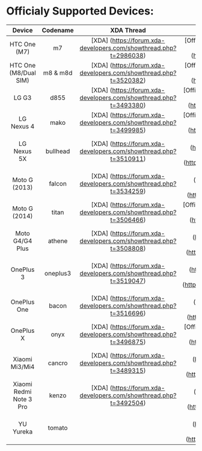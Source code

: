 Officialy Supported Devices:
==========
| Device                           | Codename     | XDA Thread                                                         | Download                                                                                                                                                                         | Maintainer                                              |
| :------------------------------: | :----------: | :----------------------------------------------------------------: | :------------------------------------------------------------------------------------------------------------------------------------------------------------------------------: | :-----------------------------------------------------: | 
| HTC One (M7)                     | m7           | [XDA] (https://forum.xda-developers.com/showthread.php?t=2986038)  | [Official] (https://mirrors.c0urier.net/android/teamhorizon/N/Official/m7/) / [experimental] (https://mirrors.c0urier.net/android/teamhorizon/N/experimental/m7/)                | [ljjehl] (https://github.com/ljjehl)
| HTC One (M8/Dual SIM)            | m8 & m8d     | [XDA] (https://forum.xda-developers.com/showthread.php?t=3520382)  | [Official] (https://mirrors.c0urier.net/android/teamhorizon/N/Official/m8/) / [experimental] (https://mirrors.c0urier.net/android/teamhorizon/N/experimental/m8/)                | [ljjehl] (https://github.com/ljjehl)
| LG G3                            | d855         | [XDA] (https://forum.xda-developers.com/showthread.php?t=3493380)  | [Official] (https://mirrors.c0urier.net/android/teamhorizon/N/Official/d855/) / [experimental] (https://mirrors.c0urier.net/android/teamhorizon/N/experimental/d855/)            | [Vangreen] (https://github.com/Vangreen)
| LG Nexus 4                       | mako         | [XDA] (https://forum.xda-developers.com/showthread.php?t=3499985)  | [Official] (https://mirrors.c0urier.net/android/teamhorizon/N/Official/mako/) / [experimental] (https://mirrors.c0urier.net/android/teamhorizon/N/experimental/mako/)            | [nitin1438] (https://github.com/nitin1438)
| LG Nexus 5X                      | bullhead     | [XDA] (https://forum.xda-developers.com/showthread.php?t=3510911)  | [Official] (https://mirrors.c0urier.net/android/teamhorizon/N/Official/bullhead/) / [experimental] (https://mirrors.c0urier.net/android/teamhorizon/N/experimental/bullhead/)    | [Sid-Sun] (https://github.com/Sid-Sun)
| Moto G (2013)                    | falcon       | [XDA] (https://forum.xda-developers.com/showthread.php?t=3534259)  | [Official] (https://mirrors.c0urier.net/android/teamhorizon/N/Official/falcon/) / [experimental] (https://mirrors.c0urier.net/android/teamhorizon/N/experimental/falcon/)        | [Aayushya] (https://github.com/Aayushya)
| Moto G (2014)                    | titan        | [XDA] (https://forum.xda-developers.com/showthread.php?t=3506466)  | [Official] (https://mirrors.c0urier.net/android/teamhorizon/N/Official/titan/) / [experimental] (https://mirrors.c0urier.net/android/teamhorizon/N/experimental/titan/)          | [SanjayVarun] (https://github.com/SanjayVarun)
| Moto G4/G4 Plus                  | athene       | [XDA] (https://forum.xda-developers.com/showthread.php?t=3508808)  | [Official] (https://mirrors.c0urier.net/android/teamhorizon/N/Official/athene/) / [experimental] (https://mirrors.c0urier.net/android/teamhorizon/N/experimental/athene/)        | [Vachounet] (https://github.com/Vachounet)
| OnePlus 3                        | oneplus3     | [XDA] (https://forum.xda-developers.com/showthread.php?t=3519047)  | [Official] (https://mirrors.c0urier.net/android/teamhorizon/N/Official/oneplus3/) / [experimental] (https://mirrors.c0urier.net/android/teamhorizon/N/experimental/oneplus3/)    | [ManavBhagia] (https://github.com/ManavBhagia)
| OnePlus One                      | bacon        | [XDA] (https://forum.xda-developers.com/showthread.php?t=3516696)  | [Official] (https://mirrors.c0urier.net/android/teamhorizon/N/Official/bacon/) / [experimental] (https://mirrors.c0urier.net/android/teamhorizon/N/experimental/bacon/)          | [KV9801] (https://github.com/KV9801)
| OnePlus X                        | onyx         | [XDA] (https://forum.xda-developers.com/showthread.php?t=3496875)  | [Official] (https://mirrors.c0urier.net/android/teamhorizon/N/Official/onyx/) / [experimental] (https://mirrors.c0urier.net/android/teamhorizon/N/experimental/onyx/)            | [SanjayVarun] (https://github.com/SanjayVarun)
| Xiaomi Mi3/Mi4                   | cancro       | [XDA] (https://forum.xda-developers.com/showthread.php?t=3489315)  | [Official] (https://mirrors.c0urier.net/android/teamhorizon/N/Official/cancro/) / [experimental] (https://mirrors.c0urier.net/android/teamhorizon/N/experimental/cancro/)        | [DrRamm] (https://github.com/DrRamm)
| Xiaomi Redmi Note 3 Pro          | kenzo        | [XDA] (https://forum.xda-developers.com/showthread.php?t=3492504)  | [Official] (https://mirrors.c0urier.net/android/teamhorizon/N/Official/kenzo/) / [experimental] (https://mirrors.c0urier.net/android/teamhorizon/N/experimental/kenzo/)          | [dadi11] (https://github.com/dadi11)
| YU Yureka                        | tomato       |                                                                    | [Official] (https://mirrors.c0urier.net/android/teamhorizon/N/Official/tomato/) / [experimental] (https://mirrors.c0urier.net/android/teamhorizon/N/experimental/tomato/)        | [RakeshBatra] (https://github.com/RakeshBatra)
